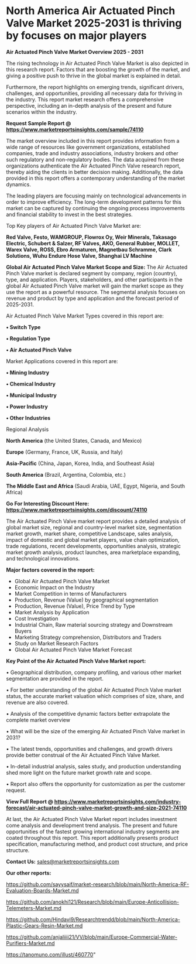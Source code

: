 # North America Air Actuated Pinch Valve Market 2025-2031 is thriving by focuses on major players

<Strong> Air Actuated Pinch Valve Market Overview 2025 - 2031</strong>

The rising technology in Air Actuated Pinch Valve Market is also depicted in this research report. Factors that are boosting the growth of the market, and giving a positive push to thrive in the global market is explained in detail.

Furthermore, the report highlights on emerging trends, significant drivers, challenges, and opportunities, providing all necessary data for thriving in the industry. This report market research offers a comprehensive perspective, including an in-depth analysis of the present and future scenarios within the industry.

<strong>Request Sample Report @ <a href=https://www.marketreportsinsights.com/sample/74110>https://www.marketreportsinsights.com/sample/74110</a></strong>

The market overview included in this report provides information from a wide range of resources like government organizations, established companies, trade and industry associations, industry brokers and other such regulatory and non-regulatory bodies. The data acquired from these organizations authenticate the Air Actuated Pinch Valve research report, thereby aiding the clients in better decision making. Additionally, the data provided in this report offers a contemporary understanding of the market dynamics.

The leading players are focusing mainly on technological advancements in order to improve efficiency. The long-term development patterns for this market can be captured by continuing the ongoing process improvements and financial stability to invest in the best strategies.

Top Key players of Air Actuated Pinch Valve Market are:

<strong>Red Valve, Festo, WAMGROUP, Flowrox Oy, Weir Minerals, Takasago Electric, Schubert & Salzer, RF Valves, AKO, General Rubber, MOLLET, Warex Valve, ROSS, Ebro Armaturen, Magnetbau Schramme, Clark Solutions, Wuhu Endure Hose Valve, Shanghai LV Machine</strong>

<strong><b>Global Air Actuated Pinch Valve Market Scope and Size:</b></strong>
The Air Actuated Pinch Valve market is declared segment by company, region (country), type, and application. Players, stakeholders, and other participants in the global Air Actuated Pinch Valve market will gain the market scope as they use the report as a powerful resource. The segmental analysis focuses on revenue and product by type and application and the forecast period of 2025-2031.

Air Actuated Pinch Valve Market Types covered in this report are:

<strong>• Switch Type

• Regulation Type

• Air Actuated Pinch Valve</strong>

Market Applications covered in this report are:

<strong>• Mining Industry

• Chemical Industry

• Municipal Industry

• Power Industry

• Other Industries</strong> 

Regional Analysis

<strong>North America</strong> (the United States, Canada, and Mexico)

<strong>Europe</strong> (Germany, France, UK, Russia, and Italy)

<strong>Asia-Pacific</strong> (China, Japan, Korea, India, and Southeast Asia)

<strong>South America</strong> (Brazil, Argentina, Colombia, etc.)

<strong>The Middle East and Africa</strong> (Saudi Arabia, UAE, Egypt, Nigeria, and South Africa)

<strong>Go For Interesting Discount Here: <a href=https://www.marketreportsinsights.com/discount/74110>https://www.marketreportsinsights.com/discount/74110</a></strong>

The Air Actuated Pinch Valve market report provides a detailed analysis of global market size, regional and country-level market size, segmentation market growth, market share, competitive Landscape, sales analysis, impact of domestic and global market players, value chain optimization, trade regulations, recent developments, opportunities analysis, strategic market growth analysis, product launches, area marketplace expanding, and technological innovations.

<strong><b>Major factors covered in the report:</b></strong>
<ul>
  <li>Global Air Actuated Pinch Valve Market </li>
  <li>Economic Impact on the Industry</li>
  <li>Market Competition in terms of Manufacturers</li>
  <li>Production, Revenue (Value) by geographical segmentation</li>
  <li>Production, Revenue (Value), Price Trend by Type</li>
  <li>Market Analysis by Application</li>
  <li>Cost Investigation</li>
  <li>Industrial Chain, Raw material sourcing strategy and Downstream Buyers</li>
  <li>Marketing Strategy comprehension, Distributors and Traders</li>
  <li>Study on Market Research Factors</li>
  <li>Global Air Actuated Pinch Valve Market Forecast</li>
</ul>

<strong><b>Key Point of the Air Actuated Pinch Valve Market report:</b></strong>

• Geographical distribution, company profiling, and various other market segmentation are provided in the report.

• For better understanding of the global Air Actuated Pinch Valve market status, the accurate market valuation which comprises of size, share, and revenue are also covered.

• Analysis of the competitive dynamic factors better extrapolate the complete market overview

• What will be the size of the emerging Air Actuated Pinch Valve market in 2031?

• The latest trends, opportunities and challenges, and growth drivers provide better construal of the Air Actuated Pinch Valve Market.

• In-detail industrial analysis, sales study, and production understanding shed more light on the future market growth rate and scope.

• Report also offers the opportunity for customization as per the customer request.

<strong><b>View Full Report @ <a href=https://www.marketreportsinsights.com/industry-forecast/air-actuated-pinch-valve-market-growth-and-size-2021-74110>https://www.marketreportsinsights.com/industry-forecast/air-actuated-pinch-valve-market-growth-and-size-2021-74110</a></b></strong>


At last, the Air Actuated Pinch Valve Market report includes investment come analysis and development trend analysis. The present and future opportunities of the fastest growing international industry segments are coated throughout this report. This report additionally presents product specification, manufacturing method, and product cost structure, and price structure.

<strong>Contact Us:</strong>
sales@marketreportsinsights.com

<strong>Our other reports:</strong>

<a href=https://github.com/sayysaif/market-research/blob/main/North-America-RF-Evaluation-Boards-Market.md>https://github.com/sayysaif/market-research/blob/main/North-America-RF-Evaluation-Boards-Market.md</a>

<a href=https://github.com/anokhi121/Research/blob/main/Europe-Anticollision-Telemeters-Market.md>https://github.com/anokhi121/Research/blob/main/Europe-Anticollision-Telemeters-Market.md</a>

<a href=https://github.com/Hindavi9/Researchtrendd/blob/main/North-America-Plastic-Gears-Resin-Market.md>https://github.com/Hindavi9/Researchtrendd/blob/main/North-America-Plastic-Gears-Resin-Market.md</a>

<a href=https://github.com/anjaliiii21/VV/blob/main/Europe-Commercial-Water-Purifiers-Market.md>https://github.com/anjaliiii21/VV/blob/main/Europe-Commercial-Water-Purifiers-Market.md</a>

<a href=https://tanomuno.com/illust/460770>https://tanomuno.com/illust/460770</a>"
